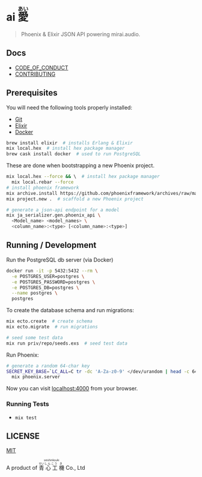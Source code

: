 # ai <ruby>愛<rp>(</rp><rt>あい</rt><rp>)</rp></ruby>

> Phoenix & Elixir JSON API powering mirai.audio.

## Docs

* [CODE_OF_CONDUCT](https://github.com/mirai-audio/mir/wiki/CODE_OF_CONDUCT)
* [CONTRIBUTING](https://github.com/mirai-audio/mir/blob/master/.github/CONTRIBUTING.md)

## Prerequisites

You will need the following tools properly installed:

* [Git](https://git-scm.com/)
* [Elixir](http://elixir-lang.org/)
* [Docker](https://www.docker.com/)

```bash
brew install elixir  # installs Erlang & Elixir
mix local.hex  # install hex package manager
brew cask install docker  # used to run PostgreSQL
```

These are done when bootstrapping a new Phoenix project.

```bash
mix local.hex --force && \  # install hex package manager
  mix local.rebar --force
# install phoenix framework
mix archive.install https://github.com/phoenixframework/archives/raw/master/phoenix_new.ez
mix project.new .  # scaffold a new Phoenix project

# generate a json-api endpoint for a model
mix ja_serializer.gen.phoenix_api \
  <Model_name> <model_names> \
  <column_name>:<type> [<column_name>:<type>]
```

## Running / Development

Run the PostgreSQL db server (via Docker)

```bash
docker run -it -p 5432:5432 --rm \
  -e POSTGRES_USER=postgres \
  -e POSTGRES_PASSWORD=postgres \
  -e POSTGRES_DB=postgres \
  --name postgres \
  postgres
```

To create the database schema and run migrations:

```bash
mix ecto.create  # create schema
mix ecto.migrate  # run migrations

# seed some test data
mix run priv/repo/seeds.exs  # seed test data
```

Run Phoenix:

```bash
# generate a random 64-char key
SECRET_KEY_BASE=`LC_ALL=C tr -dc 'A-Za-z0-9' </dev/urandom | head -c 64 ; echo` \
  mix phoenix.server
```

Now you can visit [localhost:4000](localhost:4000) from your browser.

### Running Tests

* `mix test`

## LICENSE

[MIT](LICENSE)

A product of <ruby>
  <ruby>
    青<rp>(</rp><rt>せい</rt><rp>)</rp>
    心<rp>(</rp><rt>しん</rt><rp>)</rp>
    工<rp>(</rp><rt>こう</rt><rp>)</rp>
    機<rp>(</rp><rt>き</rt><rp>)</rp>
  </ruby>
  <rp>(</rp><rt>seishinkouki</rt><rp>)</rp>
</ruby> Co., Ltd

